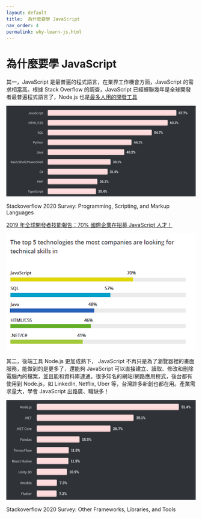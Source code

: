 ```yaml
---
layout: default
title:  為什麼要學 JavaScript
nav_order: 4
permalink: why-learn-js.html
---
```

# 為什麼要學 JavaScript

其一，JavaScript 是最普遍的程式語言，在業界工作機會方面，JavaScript 的需求相當高。根據 Stack Overflow 的調查，JavaScript 已經蟬聯幾年是全球開發者最普遍程式語言了，Node.js 也是[最多人用的開發工具](https://insights.stackoverflow.com/survey/2019)

![Untitled](src/why-learn-js/Untitled.png)

Stackoverflow 2020 Survey: Programming, Scripting, and Markup Languages

[2019 年全球開發者技能報告：70% 國際企業在招募 JavaScript 人才！](https://tw.alphacamp.co/blog/2019-3-28-global-developer-hiring-trend-javascript)

![Untitled%201.png](src/why-learn-js/Untitled%201.png)

其二，後端工具 Node.js 更加成熟下， JavaScript 不再只是為了瀏覽器裡的畫面服務，能做到的是更多了，還能夠 JavaScript 可以直接建立、讀取、修改和刪除電腦內的檔案，並且能和資料庫連通。很多知名的網站/網路應用程式，後台都有使用到 Node.js，如 LinkedIn, Netflix, Uber 等，台灣許多新創也都在用。產業需求量大，學會 JavaScript 出路廣、職缺多！

![Untitled%202.png](src/why-learn-js/Untitled%202.png)

Stackoverflow 2020 Survey: Other Frameworks, Libraries, and Tools
